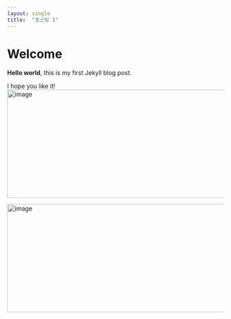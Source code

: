 ```yaml
---
layout: single
title:  "포스팅 1"
---
```


# Welcome

**Hello world**, this is my first Jekyll blog post.

I hope you like it!
<img width="625" height="252" alt="image" src="https://github.com/user-attachments/assets/3c1304ae-9f21-480e-9e7e-d6cbd1171849" />




<img width="625" height="252" alt="image" src="https://github.com/user-attachments/assets/06f2f848-54a6-4ca7-9523-74a48faef45d" />
